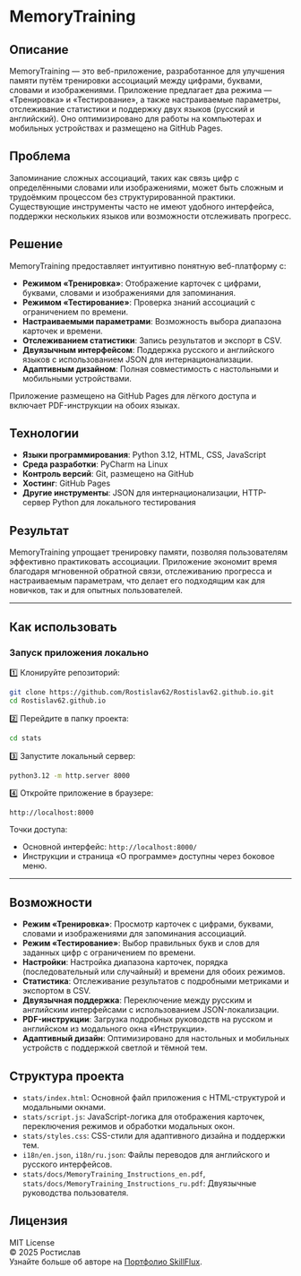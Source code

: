 # MemoryTraining

## Описание
MemoryTraining — это веб-приложение, разработанное для улучшения памяти путём тренировки ассоциаций между цифрами, буквами, словами и изображениями. Приложение предлагает два режима — «Тренировка» и «Тестирование», а также настраиваемые параметры, отслеживание статистики и поддержку двух языков (русский и английский). Оно оптимизировано для работы на компьютерах и мобильных устройствах и размещено на GitHub Pages.

## Проблема
Запоминание сложных ассоциаций, таких как связь цифр с определёнными словами или изображениями, может быть сложным и трудоёмким процессом без структурированной практики. Существующие инструменты часто не имеют удобного интерфейса, поддержки нескольких языков или возможности отслеживать прогресс.

## Решение
MemoryTraining предоставляет интуитивно понятную веб-платформу с:
- **Режимом «Тренировка»**: Отображение карточек с цифрами, буквами, словами и изображениями для запоминания.
- **Режимом «Тестирование»**: Проверка знаний ассоциаций с ограничением по времени.
- **Настраиваемыми параметрами**: Возможность выбора диапазона карточек и времени.
- **Отслеживанием статистики**: Запись результатов и экспорт в CSV.
- **Двуязычным интерфейсом**: Поддержка русского и английского языков с использованием JSON для интернационализации.
- **Адаптивным дизайном**: Полная совместимость с настольными и мобильными устройствами.

Приложение размещено на GitHub Pages для лёгкого доступа и включает PDF-инструкции на обоих языках.

## Технологии
- **Языки программирования**: Python 3.12, HTML, CSS, JavaScript
- **Среда разработки**: PyCharm на Linux
- **Контроль версий**: Git, размещено на GitHub
- **Хостинг**: GitHub Pages
- **Другие инструменты**: JSON для интернационализации, HTTP-сервер Python для локального тестирования

## Результат
MemoryTraining упрощает тренировку памяти, позволяя пользователям эффективно практиковать ассоциации. Приложение экономит время благодаря мгновенной обратной связи, отслеживанию прогресса и настраиваемым параметрам, что делает его подходящим как для новичков, так и для опытных пользователей.

---

## Как использовать

### Запуск приложения локально
1️⃣ Клонируйте репозиторий:
```bash
git clone https://github.com/Rostislav62/Rostislav62.github.io.git
cd Rostislav62.github.io
```

2️⃣ Перейдите в папку проекта:
```bash
cd stats
```

3️⃣ Запустите локальный сервер:
```bash
python3.12 -m http.server 8000
```

4️⃣ Откройте приложение в браузере:
```
http://localhost:8000
```

Точки доступа:
- Основной интерфейс: `http://localhost:8000/`
- Инструкции и страница «О программе» доступны через боковое меню.

---

## Возможности
- **Режим «Тренировка»**: Просмотр карточек с цифрами, буквами, словами и изображениями для запоминания ассоциаций.
- **Режим «Тестирование»**: Выбор правильных букв и слов для заданных цифр с ограничением по времени.
- **Настройки**: Настройка диапазона карточек, порядка (последовательный или случайный) и времени для обоих режимов.
- **Статистика**: Отслеживание результатов с подробными метриками и экспортом в CSV.
- **Двуязычная поддержка**: Переключение между русским и английским интерфейсами с использованием JSON-локализации.
- **PDF-инструкции**: Загрузка подробных руководств на русском и английском из модального окна «Инструкции».
- **Адаптивный дизайн**: Оптимизировано для настольных и мобильных устройств с поддержкой светлой и тёмной тем.

## Структура проекта
- `stats/index.html`: Основной файл приложения с HTML-структурой и модальными окнами.
- `stats/script.js`: JavaScript-логика для отображения карточек, переключения режимов и обработки модальных окон.
- `stats/styles.css`: CSS-стили для адаптивного дизайна и поддержки тем.
- `i18n/en.json`, `i18n/ru.json`: Файлы переводов для английского и русского интерфейсов.
- `stats/docs/MemoryTraining_Instructions_en.pdf`, `stats/docs/MemoryTraining_Instructions_ru.pdf`: Двуязычные руководства пользователя.

## Лицензия
MIT License  
© 2025 Ростислав  
Узнайте больше об авторе на [Портфолио SkillFlux](https://skillflux.dev/).
